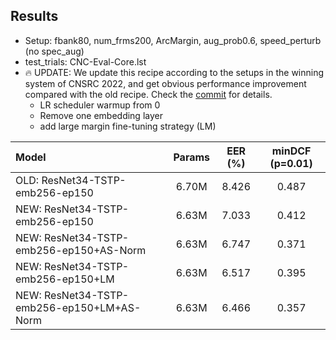 ## Results

* Setup: fbank80, num_frms200, ArcMargin, aug_prob0.6, speed_perturb (no spec_aug)
* test_trials: CNC-Eval-Core.lst
* 🔥 UPDATE: We update this recipe according to the setups in the winning system of CNSRC 2022, and get obvious performance improvement compared with the old recipe. Check the [commit](https://github.com/wenet-e2e/wespeaker/pull/63/commits/b08804987b3bbb26f4963cedf634058474c743dd) for details.
    * LR scheduler warmup from 0
    * Remove one embedding layer
    * add large margin fine-tuning strategy (LM)

| Model                      | Params   | EER (%)   | minDCF (p=0.01) |
| :------------------------- | :------: | :-------: | :-------------: |
| OLD: ResNet34-TSTP-emb256-ep150 | 6.70M    | 8.426     | 0.487           |
| NEW: ResNet34-TSTP-emb256-ep150 | 6.63M    | 7.033     | 0.412           |
| NEW: ResNet34-TSTP-emb256-ep150+AS-Norm | 6.63M    | 6.747     | 0.371          |
| NEW: ResNet34-TSTP-emb256-ep150+LM | 6.63M    | 6.517     | 0.395           |
| NEW: ResNet34-TSTP-emb256-ep150+LM+AS-Norm | 6.63M    | 6.466     | 0.357          |
